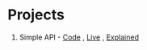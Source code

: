 # Projects

1. Simple API - [Code](https://github.com/techedcs/projects/tree/main/Simple%20API) , [Live](https://techedcs.github.io/projects/Simple%20API/) , [Explained](https://youtu.be/G7pUhxCc6SU)
